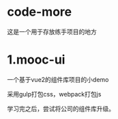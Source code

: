 # code-more

这是一个用于存放练手项目的地方

# 1.mooc-ui

一个基于vue2的组件库项目的小demo

采用gulp打包css，webpack打包js

学习完之后，尝试将公司的组件库升级。